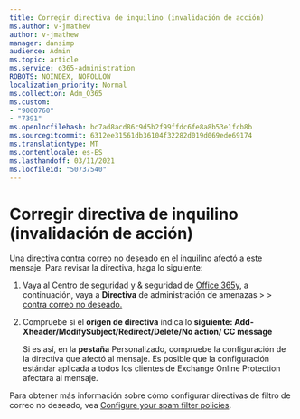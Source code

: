 ```yaml
---
title: Corregir directiva de inquilino (invalidación de acción)
ms.author: v-jmathew
author: v-jmathew
manager: dansimp
audience: Admin
ms.topic: article
ms.service: o365-administration
ROBOTS: NOINDEX, NOFOLLOW
localization_priority: Normal
ms.collection: Adm_O365
ms.custom:
- "9000760"
- "7391"
ms.openlocfilehash: bc7ad8acd86c9d5b2f99ffdc6fe8a8b53e1fcb8b
ms.sourcegitcommit: 6312ee31561db36104f32282d019d069ede69174
ms.translationtype: MT
ms.contentlocale: es-ES
ms.lasthandoff: 03/11/2021
ms.locfileid: "50737540"
---
```

# <a name="fix-tenant-policy-action-override"></a>Corregir directiva de inquilino (invalidación de acción)

Una directiva contra correo no deseado en el inquilino afectó a este mensaje. Para revisar la directiva, haga lo siguiente:

1. Vaya al Centro de seguridad y & seguridad de [Office 365](https://go.microsoft.com/fwlink/p/?linkid=2077143)y, a continuación, vaya a **Directiva** de administración de amenazas  >    >  [contra correo no deseado.](https://go.microsoft.com/fwlink/?linkid=2101518)
2. Compruebe si el **origen de directiva** indica lo  **siguiente: Add-Xheader/ModifySubject/Redirect/Delete/No action/ CC message**

    Si es así, en la **pestaña** Personalizado, compruebe la configuración de la directiva que afectó al mensaje. Es posible que  la configuración estándar aplicada a todos los clientes de Exchange Online Protection afectara al mensaje.

Para obtener más información sobre cómo configurar directivas de filtro de correo no deseado, vea [Configure your spam filter policies](https://go.microsoft.com/fwlink/?linkid=2101431).
